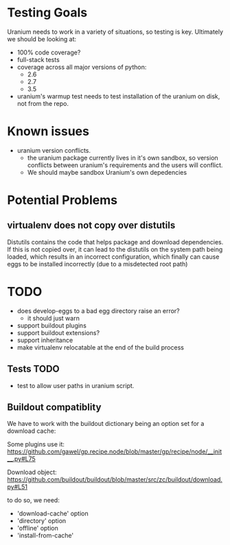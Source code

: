 # Testing Goals

Uranium needs to work in a variety of situations, so testing is key. Ultimately we should be looking at:

* 100% code coverage?
* full-stack tests
* coverage across all major versions of python:
  * 2.6
  * 2.7
  * 3.5
* uranium's warmup test needs to test installation of the uranium on disk,
  not from the repo.

# Known issues

* uranium version conflicts.
  * the uranium package currently lives in it's own sandbox, so
    version conflicts between uranium's requirements and the users
    will conflict.
  * We should maybe sandbox Uranium's own depedencies


# Potential Problems

## virtualenv does not copy over distutils

Distutils contains the code that helps package and download dependencies. If this is not copied over, it can
lead to the distutils on the system path being loaded, which results in an incorrect configuration, which finally
can cause eggs to be installed incorrectly (due to a misdetected root path)

# TODO

* does develop-eggs to a bad egg directory raise an error?
  * it should just warn
* support buildout plugins
* support buildout extensions?
* support inheritance
* make virtualenv relocatable at the end of the build process

## Tests TODO

* test to allow user paths in uranium script.

## Buildout compatiblity

We have to work with the buildout dictionary being an option set for a download cache:

Some plugins use it: https://github.com/gawel/gp.recipe.node/blob/master/gp/recipe/node/__init__.py#L75

Download object: https://github.com/buildout/buildout/blob/master/src/zc/buildout/download.py#L51

to do so, we need:

  * 'download-cache' option
  * 'directory' option
  * 'offline' option
  * 'install-from-cache'
